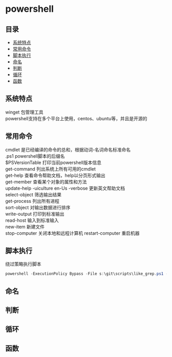 # powershell

## 目录
<!-- vim-markdown-toc GFM -->

* [系统特点](#系统特点)
* [常用命令](#常用命令)
* [脚本执行](#脚本执行)
* [命名](#命名)
* [判断](#判断)
* [循环](#循环)
* [函数](#函数)

<!-- vim-markdown-toc -->

## 系统特点
winget  包管理工具  
powershell支持在多个平台上使用，centos、ubuntu等，并且是开源的

## 常用命令
cmdlet 是已经编译的命令的总和，根据动词-名词命名标准命名  
.ps1 powershell脚本的后缀名  
$PSVersionTable 打印当前powershell版本信息  
get-command 列出系统上所有可用的cmdlet  
get-help 查看命令帮助文档，help以分页形式输出  
get-member 查看某个对象的属性和方法  
update-help -uiculture en-Us -verbose 更新英文帮助文档  
select-object 筛选输出结果  
get-process 列出所有进程  
sort-object 对输出数据进行排序  
write-output 打印到标准输出  
read-host 输入到标准输入  
new-item 新建文件  
stop-computer  关闭本地和远程计算机
restart-computer  重启机器 

## 脚本执行
绕过策略执行脚本
```powershell
powershell -ExecutionPolicy Bypass -File s:\git\scripts\like_grep.ps1 -targetDirectory . -pattern "\[toc\]"
```

## 命名

## 判断

## 循环

## 函数
